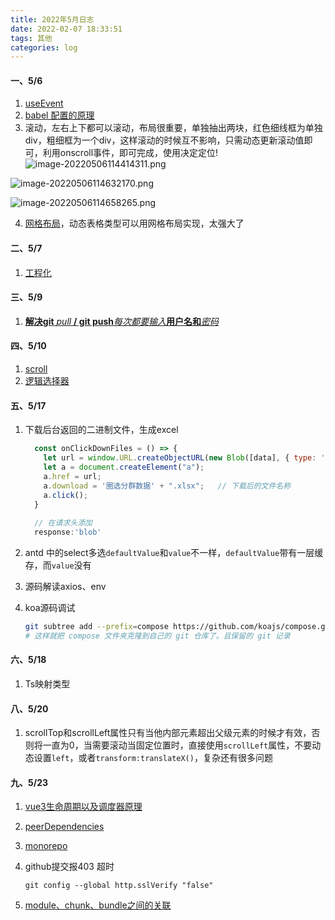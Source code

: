 ```yaml
---
title: 2022年5月日志
date: 2022-02-07 18:33:51
tags: 其他
categories: log
---
```


#### 一、5/6

1. [useEvent](https://mp.weixin.qq.com/s/J_RUfn-kcynBme5FiE4mRg)
2. [babel 配置的原理](https://mp.weixin.qq.com/s/2lH3AtlwhsyJc92E9_8YdA)
3. 滚动，左右上下都可以滚动，布局很重要，单独抽出两块，红色细线框为单独div，粗细框为一个div，这样滚动的时候互不影响，只需动态更新滚动值即可，利用onscroll事件，即可完成，使用决定定位!![image-20220506114414311.png](https://s2.loli.net/2022/05/06/63IToXmus9indSl.png)

   

![image-20220506114632170.png](https://s2.loli.net/2022/05/06/ctAHenkMRBxI8Cp.png)

![image-20220506114658265.png](https://s2.loli.net/2022/05/06/N67XKzvtkeDnuYG.png)

4. [网格布局](https://www.zhangxinxu.com/wordpress/2018/11/display-grid-css-css3/#grid-column-row-se)，动态表格类型可以用网格布局实现，太强大了


#### 二、5/7

1. [工程化](https://hejialianghe.gitee.io/engineering/design.html#_4-2-4-mono-repo%E7%9A%84%E7%AE%A1%E7%90%86-lerna)

#### 三、5/9

1. [**解决git** *pull* **/ git push***每次都要输入***用户名和***密码*](https://www.csdn.net/tags/NtjacgzsNzc2MDctYmxvZwO0O0OO0O0O.html)

#### 四、5/10

1. [scroll](https://mp.weixin.qq.com/s/EhD8YIh8yAGRgXcibeEFsw)
2. [逻辑选择器](https://mp.weixin.qq.com/s/QBEYNDJz54qcAo1IVZ45pg)

#### 五、5/17

1. 下载后台返回的二进制文件，生成excel

   ```js
     const onClickDownFiles = () => {
       let url = window.URL.createObjectURL(new Blob([data], { type: '' }));
       let a = document.createElement("a");
       a.href = url;
       a.download = '圈选分群数据' + ".xlsx";   // 下载后的文件名称
       a.click();
     }
     
     // 在请求头添加
     response:'blob'
   ```

2. antd 中的select多选`defaultValue`和`value`不一样，`defaultValue`带有一层缓存，而`value`没有
3. 源码解读axios、env

4. koa源码调试

   ```bash
   git subtree add --prefix=compose https://github.com/koajs/compose.git main
   # 这样就把 compose 文件夹克隆到自己的 git 仓库了。且保留的 git 记录
   ```

   
#### 六、5/18
1. Ts映射类型

#### 八、5/20

1. scrollTop和scrollLeft属性只有当他内部元素超出父级元素的时候才有效，否则将一直为0，当需要滚动当固定位置时，直接使用`scrollLeft`属性，不要动态设置`left`，或者`transform:translateX()`，复杂还有很多问题


#### 九、5/23

1. [vue3生命周期以及调度器原理](https://mp.weixin.qq.com/s/09zLKMAapCqMc7AT8kQINA)

2. [peerDependencies](http://blog.404mzk.com/qian-duan/xi-shuo-peer-dependencies.html)

3. [monorepo](https://blog.csdn.net/frontend_frank/article/details/123861396?spm=1001.2014.3001.5502)

4. github提交报403 超时

   ```
   git config --global http.sslVerify "false"
   ```
5. [module、chunk、bundle之间的关联](https://github.com/BetaSu/fe-hunter/issues/59)
